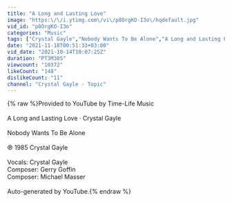```yaml
---
title: "A Long and Lasting Love"
image: "https:\/\/i.ytimg.com\/vi\/p8OrgKO-I3o\/hqdefault.jpg"
vid_id: "p8OrgKO-I3o"
categories: "Music"
tags: ["Crystal Gayle","Nobody Wants To Be Alone","A Long and Lasting Love"]
date: "2021-11-18T00:51:33+03:00"
vid_date: "2021-10-14T10:07:25Z"
duration: "PT3M30S"
viewcount: "10372"
likeCount: "148"
dislikeCount: "11"
channel: "Crystal Gayle - Topic"
---
```

{% raw %}Provided to YouTube by Time-Life Music<br /><br />A Long and Lasting Love · Crystal Gayle<br /><br />Nobody Wants To Be Alone<br /><br />℗ 1985 Crystal Gayle<br /><br />Vocals: Crystal Gayle<br />Composer: Gerry Goffin<br />Composer: Michael Masser<br /><br />Auto-generated by YouTube.{% endraw %}
